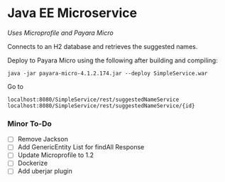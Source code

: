 # Java EE Microservice
_Uses Microprofile and Payara Micro_

Connects to an H2 database and retrieves the suggested names.

Deploy to Payara Micro using the following after building and compiling:

`java -jar payara-micro-4.1.2.174.jar --deploy SimpleService.war`

Go to 
```
localhost:8080/SimpleService/rest/suggestedNameService
localhost:8080/SimpleService/rest/suggestedNameService/{id}
```

### Minor To-Do
- [ ] Remove Jackson
- [ ] Add GenericEntity List for findAll Response
- [ ] Update Microprofile to 1.2
- [ ] Dockerize
- [ ] Add uberjar plugin
